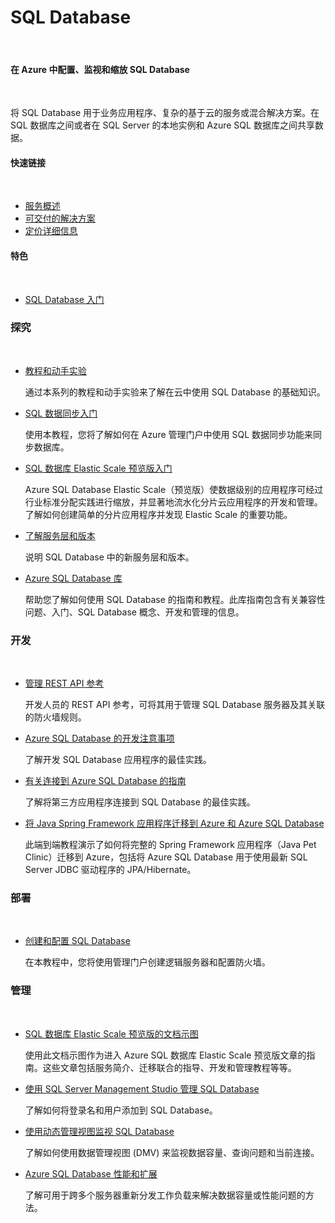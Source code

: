 <properties linkid="dev-net-sql-database" urlDisplayName="Windows Azure SQL Database" pageTitle="Windows Azure 服务管理：SQL Database" metaKeywords="SQL Database" description="" metaCanonical="" services="SQL Database" documentationCenter="Services" title="Configure, monitor, and scale your SQL databases in Azure" authors="" solutions="" manager="" editor="" />

<div class="wa-content wa-content-10up">
<h1>SQL Database</h1>
<p> </p>
<div class="wa-spacer wa-spacer-6down">
<h4>在 Azure 中配置、监视和缩放 SQL Database</h4>
<p> </p>
<p>将 SQL Database 用于业务应用程序、复杂的基于云的服务或混合解决方案。在 SQL 数据库之间或者在 SQL Server 的本地实例和 Azure SQL 数据库之间共享数据。</p>
<h4>快速链接</h4>
<p> </p>
<ul class="wa-linkList">
<li><a href="http://azure.microsoft.com/zh-cn/services/sql-database/" title="" class="wa-arrowLink wa-arrowLink-light">服务概述</a></li>
<li><a href="http://www.windowsazure.cn/zh-cn/solutions/data-management/" title="" class="wa-arrowLink wa-arrowLink-light">可交付的解决方案</a></li>
<li><a href="http://www.windowsazure.cn/pricing/details/sql-database/" title="" class="wa-arrowLink wa-arrowLink-light">定价详细信息</a></li>
</ul>
</div>
<div class="wa-spacer wa-spacer-aside wa-spacer-asideLight wa-spacer-4down">
<h4>特色</h4>
<p> </p>
<ul class="wa-iconList">
<li><a href="http://www.windowsazure.cn/manage/services/sql-databases/getting-started-w-sql-databases/" title="">SQL Database 入门</a></li>
<li style="display:none"><a href="http://www.windowsazure.cn/zh-cn/documentation/articles/sql-database-elastic-scale-get-started/" title="">Elastic Scale 预览版入门</a></li>
<li style="display:none"><a href="http://msdn.microsoft.com/zh-cn/library/azure/fea26432-7462-48a0-b58d-a6e3e36da165" title="">了解服务层和版本</a></li>
<li style="display:none"><a href="http://www.windowsazure.cn/zh-cn/documentation/articles/sql-database-auditing-get-started/" title="">SQL Database 审核入门</a></li></ul>
</div>
</div>
<div style="display:none" class="wa-content wa-content-divided"><a href="http://azure.microsoft.com/zh-cn/documentation/services/sql-database/#" title="" class="wa-showLessMore wa-showMore active" data-control="showLessMore">More</a><a href="http://azure.microsoft.com/zh-cn/documentation/services/sql-database/#" title="" class="wa-showLessMore wa-showLess" data-control="showLessMore">Less</a>>
<h2>教程和指南</h2>
<p> </p>
</div>
<div class="wa-content wa-content-divided wa-content-10up">
<div class="wa-spacer wa-spacer-2down">
<h3>探究</h3>
<p> </p>
</div>
<div class="wa-spacer wa-spacer-8down">
<ul class="wa-linkList">
  <li style="display:none"><a href="http://www.windowsazure.cn/zh-cn/documentation/articles/azure-subscription-service-limits/" title="">Azure 订阅和服务限制、配额和约束条件</a>
<div data-show-less-more-member="true">
<p>了解订阅、Web Workers、虚拟机、网络、存储以及 SQL 数据库最常见的 Microsoft Azure 限制。</p>
</div>
</li>
<li><a href="http://msdn.microsoft.com/zh-cn/library/azure/hh778415.aspx" title="">教程和动手实验</a>
<div data-show-less-more-member="true">
<p>通过本系列的教程和动手实验来了解在云中使用 SQL Database 的基础知识。</p>
</div>
</li>
    <li style="display:none"><a href="http://www.windowsazure.cn/zh-cn/documentation/articles/data-management-azure-sql-database-and-sql-server-iaas/" title="">了解 Azure VM 中的 Azure SQL Database 和 SQL 服务器</a>
<div data-show-less-more-member="true">
<p>Microsoft Azure 在承载基于 SQL 服务器的数据时，提供两个选项：Azure SQL 数据库和 Azure 虚拟机中的 SQL 服务器。找出每个选项怎样才能符合 Microsoft 数据平台上的整体情况，并获得帮助以确定哪种方法适合于您的业务需求。</p>
</div>
</li>
<li><a href="http://www.windowsazure.cn/zh-cn/documentation/articles/sql-database-get-started-sql-data-sync/" title="">SQL 数据同步入门</a>
<div data-show-less-more-member="true">
<p>使用本教程，您将了解如何在 Azure 管理门户中使用 SQL 数据同步功能来同步数据库。</p>
</div>
</li>
<li><a href="http://azure.microsoft.com/zh-cn/documentation/articles/sql-database-elastic-scale-get-started/" title="">SQL 数据库 Elastic Scale 预览版入门</a>
<div data-show-less-more-member="true">
<p>Azure SQL Database Elastic Scale（预览版）使数据级别的应用程序可经过行业标准分配实践进行缩放，并显著地流水化分片云应用程序的开发和管理。了解如何创建简单的分片应用程序并发现 Elastic Scale 的重要功能。</p>
</div>
</li>
<li><a href="http://msdn.microsoft.com/zh-cn/library/azure/fea26432-7462-48a0-b58d-a6e3e36da165" title="">了解服务层和版本</a>
<div data-show-less-more-member="true">
<p>说明 SQL Database 中的新服务层和版本。</p>
</div>
</li>
<li><a href="http://msdn.microsoft.com/zh-cn/library/azure/ee336279.aspx?amp;clcid=0x804" title="">Azure SQL Database 库</a>
<div data-show-less-more-member="true">
<p>帮助您了解如何使用 SQL Database 的指南和教程。此库指南包含有关兼容性问题、入门、SQL Database 概念、开发和管理的信息。</p>
</div>
</li>
</ul>
</div>
</div>
<div class="wa-content wa-content-divided wa-content-10up">
<div class="wa-spacer wa-spacer-2down">
<h3>开发</h3>
<p> </p>
</div>
<div class="wa-spacer wa-spacer-8down">
<ul class="wa-linkList">
<li><a href="http://msdn.microsoft.com/zh-cn/library/azure/dn505719?amp;clcid=0x804" title="">管理 REST API 参考</a>
<div data-show-less-more-member="true">
<p>开发人员的 REST API 参考，可将其用于管理 SQL Database 服务器及其关联的防火墙规则。</p>
</div>
</li>
<li><a href="http://msdn.microsoft.com/zh-cn/library/azure/ee730903.aspx?amp;clcid=0x804" title="">Azure SQL Database 的开发注意事项</a>
<div data-show-less-more-member="true">
<p>了解开发 SQL Database 应用程序的最佳实践。</p>
</div>
</li>
<li><a href="http://msdn.microsoft.com/zh-cn/library/azure/ee336282.aspx?amp;clcid=0x804" title="">有关连接到 Azure SQL Database 的指南</a>
<div data-show-less-more-member="true">
<p>了解将第三方应用程序连接到 SQL Database 的最佳实践。</p>
</div>
</li>
<li><a href="http://petclinic.cloudapp.net/" title="">将 Java Spring Framework 应用程序迁移到 Azure 和 Azure SQL Database</a>
<div data-show-less-more-member="true">
<p>此端到端教程演示了如何将完整的 Spring Framework 应用程序（Java Pet Clinic）迁移到 Azure，包括将 Azure SQL Database 用于使用最新 SQL Server JDBC 驱动程序的 JPA/Hibernate。</p>
</div>
</li>
</ul>
</div>
</div>
<div class="wa-content wa-content-divided wa-content-10up">
<div class="wa-spacer wa-spacer-2down">
<h3>部署</h3>
<p> </p>
</div>
<div class="wa-spacer wa-spacer-8down">
<ul class="wa-linkList">
<li><a href="http://www.windowsazure.cn/zh-cn/documentation/articles/sql-database-create-configure/" title="">创建和配置 SQL Database</a>
<div data-show-less-more-member="true">
<p>在本教程中，您将使用管理门户创建逻辑服务器和配置防火墙。</p>
</div>
</li>
  <li style="display:none"><a href="http://www.windowsazure.cn/zh-cn/documentation/articles/sql-database-deploy/" title="">将数据库部署到 Azure</a>
<div data-show-less-more-member="true">
<p>本教程将帮助您使用 SQL Server Management Studio 2008 R2 或 2012 将本地 SQL Server 数据库移至 Azure。</p>
</div>
</li>
  <li style="display:none"><a href="http://www.windowsazure.cn/zh-cn/documentation/articles/sql-database-upgrade-new-service-tiers/" title="">将 SQL Database Web/业务数据库升级至新的服务层</a>
<div data-show-less-more-member="true">
<p>将 Azure SQL Database Web 或业务数据库升级到新的 Azure SQL Database 服务层/性能水平。</p>
</div>
</li></ul>
</div>
</div>
<div class="wa-content wa-content-divided wa-content-10up">
<div class="wa-spacer wa-spacer-2down">
<h3>管理</h3>
<p> </p>
</div>
<div class="wa-spacer wa-spacer-8down">
<ul class="wa-linkList">
<li><a href="http://www.windowsazure.cn/zh-cn/documentation/articles/sql-database-elastic-scale-documentation-map/" title="">SQL 数据库 Elastic Scale 预览版的文档示图</a>
<div data-show-less-more-member="true">
<p>使用此文档示图作为进入 Azure SQL 数据库 Elastic Scale 预览版文章的指南。这些文章包括服务简介、迁移联合的指导、开发和管理教程等等。</p>
</div>
</li>
  <li style="display:none"><a href="http://www.windowsazure.cn/zh-cn/documentation/articles/sql-database-auditing-get-started/" title="">SQL Database 审核入门</a>
<div data-show-less-more-member="true">
<p>Azure SQL Database 审核跟踪数据库事件，并将事件写入您的 Azure 存储帐户中的审核日志内。使用审核有助于维护法规遵从性、理解数据库活动，以及了解差异和异常。</p>
</div>
</li>
<li><a href="http://www.windowsazure.cn/zh-cn/documentation/articles/sql-database-manage-azure-ssms/" title="">使用 SQL Server Management Studio 管理 SQL Database</a>
<div data-show-less-more-member="true">
<p>了解如何将登录名和用户添加到 SQL Database。</p>
</div>
</li>
<li><a href="http://go.microsoft.com/fwlink/p/?linkid=309725&amp;clcid=0x804" title="">使用动态管理视图监视 SQL Database</a>
<div data-show-less-more-member="true">
<p>了解如何使用数据管理视图 (DMV) 来监视数据容量、查询问题和当前连接。</p>
</div>
</li>
<li><a href="http://go.microsoft.com/fwlink/p/?linkid=397217&amp;clcid=0x804" title="">Azure SQL Database 性能和扩展</a>
<div data-show-less-more-member="true">
<p>了解可用于跨多个服务器重新分发工作负载来解决数据容量或性能问题的方法。</p>
</div>
</li>
</ul>
</div>
</div>